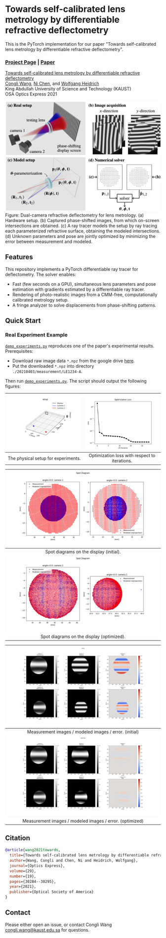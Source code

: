 # Towards self-calibrated lens metrology by differentiable refractive deflectometry
This is the PyTorch implementation for our paper "Towards self-calibrated lens metrology by differentiable refractive deflectometry".
### [Project Page](https://vccimaging.org/Publications/Wang2021DiffDeflectometry/) | [Paper](https://vccimaging.org/Publications/Wang2021DiffDeflectometry/Wang2021DiffDeflectometry.pdf)

[Towards self-calibrated lens metrology by differentiable refractive deflectometry](https://vccimaging.org/Publications/Wang2021DiffDeflectometry/Wang2021DiffDeflectometry.pdf)  
 [Congli Wang](https://congliwang.github.io),
 [Ni Chen](https://ni-chen.github.io), and
 [Wolfgang Heidrich](https://vccimaging.org/People/heidriw)<br>
King Abdullah University of Science and Technology (KAUST)<br>
OSA Optics Express 2021

<img src='imgs/teaser.jpg'>
Figure: Dual-camera refractive deflectometry for lens metrology. (a) Hardware setup. (b) Captured phase-shifted images, from which on-screen intersections are obtained. (c) A ray tracer models the setup by ray tracing each parameterized refractive surface, obtaining the modeled intersections. (d) Unknown parameters and pose are jointly optimized by minimizing the error between measurement and modeled.

## Features

This repository implements a PyTorch differentiable ray tracer for deflectometry. The solver enables:
- Fast (few seconds on a GPU), simultaneous lens parameters and pose estimation with gradients estimated by a differentiable ray tracer.
- Rendering of photo-realistic images from a CMM-free, computationally calibrated metrology setup.
- A fringe analyzer to solve displacements from phase-shifting patterns.

## Quick Start

### Real Experiment Example

[`demo_experiments.py`](./demo_experiments.py) reproduces one of the paper's experimental results.  Prerequisites:

- Download raw image data `*.npz` from the google drive [here](https://drive.google.com/file/d/15a3T0wL7sWDaEXsAeZM0S7YXRS-fXRNO/view?usp=sharing).
- Put the downloaded `*.npz` into directory `./20210403/measurement/LE1234-A`.

Then run [`demo_experiments.py`](./demo_experiments.py).  The script should output the following figures:

|        ![](./imgs/setup.png)        |             ![](./imgs/loss.png)              |
| :---------------------------------: | :-------------------------------------------: |
| The physical setup for experiments. | Optimization loss with respect to iterations. |

|   ![](./imgs/spot_diagram_initial.png)    |
| :---------------------------------------: |
|  Spot diagrams on the display (initial).  |
|  ![](./imgs/spot_diagram_optimized.png)   |
| Spot diagrams on the display (optimized). |

|              ![](./imgs/results_initial.png)              |
| :-------------------------------------------------------: |
|  Measurement images / modeled images / error.  (initial)  |
|             ![](./imgs/results_optimized.png)             |
| Measurement images / modeled images / error.  (optimized) |

## Citation
```bibtex
@article{wang2021towards,
  title={Towards self-calibrated lens metrology by differentiable refractive deflectometry},
  author={Wang, Congli and Chen, Ni and Heidrich, Wolfgang},
  journal={Optics Express},
  volume={29},
  number={19},
  pages={30284--30295},
  year={2021},
  publisher={Optical Society of America}
}
```

## Contact
Please either open an issue, or contact Congli Wang <congli.wang@kaust.edu.sa> for questions.

